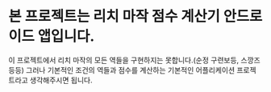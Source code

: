 # 본 프로젝트는 리치 마작 점수 계산기 안드로이드 앱입니다.
이 프로젝트에서 리치 마작의 모든 역들을 구현하지는 못합니다.(순정 구련보등, 스깡즈등등)
그러나 기본적인 조건의 역들과 점수를 계산하는 기본적인 어플리케이션 프로젝트라고 생각해주시면 됩니다.
